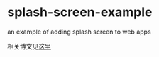 splash-screen-example
=====================

an example of adding splash screen to web apps

相关博文见[这里](http://www.cnblogs.com/Wayou/p/gmail_like_page_loading_progress_bar.html)

